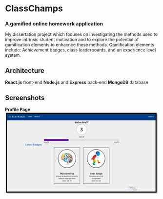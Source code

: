 # ClassChamps
### A gamified online homework application

My dissertation project which focuses on investigating the methods used to improve intrinsic student motivation and to explore the potential of gamification elements to enhacnce these methods. Gamification elements include: Achievement badges, class leaderboards, and an experience level system. 

## Architecture
**React.js** front-end
**Node.js** and **Express** back-end
**MongoDB** database

## Screenshots
**Profile Page**
![Student profile page](screenshots/profile.png)

